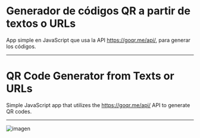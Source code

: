 # Generador de códigos QR a partir de textos o URLs
App simple en JavaScript que usa la API https://goqr.me/api/, para generar los códigos.

---

# QR Code Generator from Texts or URLs
Simple JavaScript app that utilizes the https://goqr.me/api/ API to generate QR codes.

---

![imagen](https://github.com/rafandpufff/Calculadora-calculator/assets/99731381/0ba065d6-f5cd-4c55-a6e0-12823257c372)
